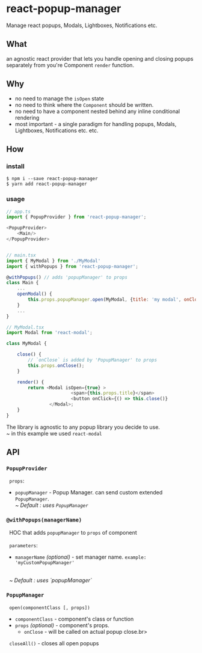 # react-popup-manager
Manage react popups, Modals, Lightboxes, Notifications etc.

## What
an agnostic react provider that lets you handle opening and closing popups separately from you're Component `render` function.

## Why
* no need to manage the `isOpen` state
* no need to think where the `Component` should be written.
* no need to have a component nested behind any inline conditional rendering
* most important -  a single paradigm for handling popups, Modals, Lightboxes, Notifications etc. etc.

## How

### install

```
$ npm i --save react-popup-manager
$ yarn add react-popup-manager
```

### usage

```javascript
// app.ts
import { PopupProvider } from 'react-popup-manager';

<PopupProvider>
    <Main/>
</PopupProvider>


// main.tsx
import { MyModal } from './MyModal'
import { withPopups } from 'react-popup-manager';

@withPopups() // adds 'popupManager' to props
class Main {
    ...
    openModal() {
        this.props.popupManager.open(MyModal, {title: 'my modal', onClose: () => console.log('modal has closed')});
    }
    ...
}

// MyModal.tsx
import Modal from 'react-modal';

class MyModal {

    close() {
        // `onClose` is added by 'PopupManager' to props
        this.props.onClose();
    }

    render() {
        return <Modal isOpen={true} >
                        <span>{this.props.title}</span>
                        <button onClick={() => this.close()}
                </Modal>;
    }
}

```

The library is agnostic to any popup library you decide to use.
<br>
~ in this example we used `react-modal`

## API

### `PopupProvider`
&nbsp;&nbsp;`props`:
* `popupManager` - Popup Manager. can send custom extended `PopupManager`. <br>
 <i>~ Default : uses `PopupManager`</i>

### `@withPopups(managerName)`
&nbsp;&nbsp;HOC that adds `popupManager` to `props` of component
<br><br>
&nbsp;&nbsp;`parameters`:
* `managerName` <i>(optional)</i> - set manager name. `example: 'myCustomPopupManager'`
<br>
&nbsp;&nbsp;<i>~ Default : uses `popupManager`</i>

### `PopupManager`
&nbsp;&nbsp;`open(componentClass [, props])`
* `componentClass` - component's class or function
* `props` <i>(optional)</i> - component's props.
    * `onClose` - will be called on actual popup close.br>

&nbsp;&nbsp;`closeAll()` - closes all open popups
